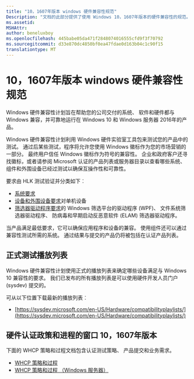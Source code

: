 ```yaml
---
title: "10，1607年版本 windows 硬件兼容性规范"
Description: "文档的此部分提供了使用 Windows 10，1607年版本的硬件兼容性的规范。"
ms.assetid: 
MSHAttr: 
author: beneluxboy
ms.openlocfilehash: 445babe05da471f2848074016555cfd9f3f70792
ms.sourcegitcommit: d33e870dc4850bf0ea47fdae0d163b04c1c90f15
translationtype: MT
---
```

# <a name="hardware-compatibility-specifications-for-windows-10-version-1607"></a>10，1607年版本 windows 硬件兼容性规范

Windows 硬件兼容性计划旨在帮助您的公司交付的系统、 软件和硬件都与 Windows 兼容，并可靠地运行在 Windows 10 和 Windows 服务器 2016年的产品。

Windows 硬件兼容性计划利用 Windows 硬件实验室工具包来测试您的产品中的测试。 通过后某些测试，程序将允许您使用 Windows 徽标作为您的市场营销的一部分。 最终用户信任 Windows 徽标作为符号的兼容性。 企业和政府客户还寻找徽标，或者请参阅 Microsoft 认证的产品列表或服务器目录以查看哪些系统、 组件和外围设备已经过测试以确保互操作性和可靠性。

要求由 HLK 测试验证并分类如下︰

- [系统要求](systems.md)
- [设备和外围设备要求](device.md)对单机设备
- [筛选器驱动程序要求](filter.md)的 Windows 筛选平台的驱动程序 (WPF)、 文件系统筛选器驱动程序、 防病毒和早期启动反恶意软件 (ELAM) 筛选器驱动程序。

当产品满足最低要求，它可以确保应用程序和设备的兼容。 使用组件还可以通过兼容性测试所需的系统。 通过结果与提交的产品仍将被包括在认证产品列表。

## <a name="official-test-playlist"></a>正式测试播放列表

Windows 硬件兼容性计划使用正式的播放列表来确定哪些设备满足与 Windows 10 兼容性的要求。 我们已发布的所有播放列表是可以使用硬件开发人员门户 (sysdev) 提交的。

可从以下位置下载最新的播放列表︰

- [https://sysdev.microsoft.com/en-US/Hardware/compatibilityplaylists/](https://sysdev.microsoft.com/en-US/Hardware/compatibilityplaylists/)

## <a name="hardware-certification-policies-and-processes-for-windows-10-version-1607"></a>硬件认证政策和进程的窗口 10，1607年版本

下面的 WHCP 策略和过程文档包含认证测试策略、 产品提交和业务需求。

- [WHCP 策略和过程](http://go.microsoft.com/fwlink/p/?LinkID=823111)
- [WHCP 策略和过程 （Windows 服务器）](https://go.microsoft.com/fwlink/p/?linkid=834831)
